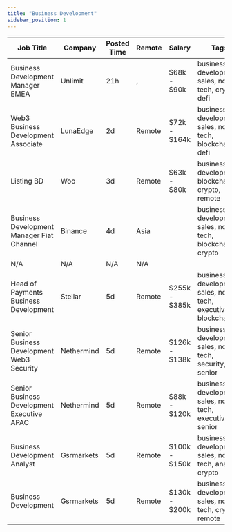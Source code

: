 ```yaml
---
title: "Business Development"
sidebar_position: 1
---
```


| Job Title | Company | Posted Time | Remote | Salary | Tags | Apply Link |
|-----------|---------|-------------|--------|--------|------|------------|
| Business Development Manager EMEA | Unlimit | 21h | , | $68k - $90k | business development, sales, non tech, crypto, defi | [Apply](https://web3.career/business-development-manager-emea-unlimit/99534) |
| Web3 Business Development Associate | LunaEdge | 2d | Remote | $72k - $164k | business development, sales, non tech, blockchain, defi | [Apply](https://web3.career/web3-business-development-associate-lunaedge/99500) |
| Listing BD | Woo | 3d | Remote | $63k - $80k | business development, blockchain, crypto, remote | [Apply](https://web3.career/listing-bd-woo/99414) |
| Business Development Manager Fiat Channel | Binance | 4d | Asia |  | business development, sales, non tech, blockchain, crypto | [Apply](https://web3.career/business-development-manager-fiat-channel-binance/99376) |
| N/A | N/A | N/A | N/A |  |  | [Apply](https://web3.career/metana) |
| Head of Payments Business Development | Stellar | 5d | Remote | $255k - $385k | business development, sales, non tech, executive, blockchain | [Apply](https://web3.career/head-of-payments-business-development-stellar/97571) |
| Senior Business Development Web3 Security | Nethermind | 5d | Remote | $126k - $138k | business development, sales, non tech, security, senior | [Apply](https://web3.career/senior-business-development-web3-security-nethermind/95798) |
| Senior Business Development Executive APAC | Nethermind | 5d | Remote | $88k - $120k | business development, sales, non tech, executive, senior | [Apply](https://web3.career/senior-business-development-executive-apac-nethermind/98130) |
| Business Development Analyst | Gsrmarkets | 5d | Remote | $100k - $150k | business development, sales, non tech, analyst, crypto | [Apply](https://web3.career/business-development-analyst-gsrmarkets/95741) |
| Business Development | Gsrmarkets | 5d | Remote | $130k - $200k | business development, sales, non tech, crypto, remote | [Apply](https://web3.career/business-development-gsrmarkets/95740) |
